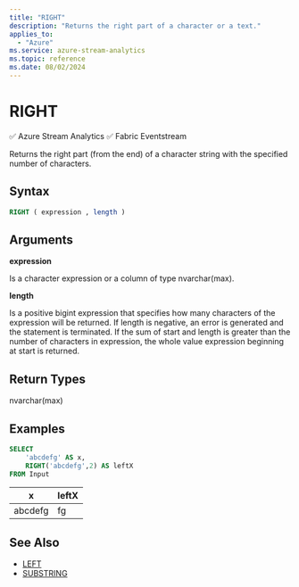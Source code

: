 ```yaml
---
title: "RIGHT"
description: "Returns the right part of a character or a text."
applies_to:
  - "Azure"
ms.service: azure-stream-analytics
ms.topic: reference
ms.date: 08/02/2024
---
```


# RIGHT
:white_check_mark: Azure Stream Analytics :white_check_mark: Fabric Eventstream

Returns the right part (from the end) of a character string with the specified number of characters.

## Syntax

```SQL
RIGHT ( expression , length )
```

## Arguments

**expression**

Is a character expression or a column of type nvarchar(max).

**length**

Is a positive bigint expression that specifies how many characters of the expression will be returned. If length is negative, an error is generated and the statement is terminated. If the sum of start and length is greater than the number of characters in expression, the whole value expression beginning at start is returned.

## Return Types

nvarchar(max)

## Examples

```SQL
SELECT
    'abcdefg' AS x,
    RIGHT('abcdefg',2) AS leftX
FROM Input
```

|x|leftX|
|-|-|
|abcdefg|fg|

## See Also

- [LEFT](left-azure-stream-analytics.md)
- [SUBSTRING](substring-azure-stream-analytics.md)